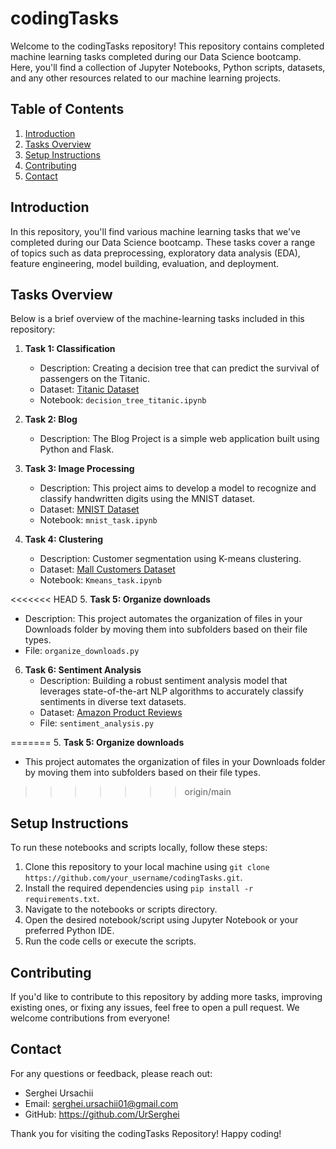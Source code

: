 # codingTasks

Welcome to the codingTasks repository! This repository contains completed machine learning tasks completed during our Data Science bootcamp. Here, you'll find a collection of Jupyter Notebooks, Python scripts, datasets, and any other resources related to our machine learning projects.

## Table of Contents

1. [Introduction](#introduction)
2. [Tasks Overview](#tasks-overview)
3. [Setup Instructions](#setup-instructions)
4. [Contributing](#contributing)
5. [Contact](#contact)

## Introduction

In this repository, you'll find various machine learning tasks that we've completed during our Data Science bootcamp. These tasks cover a range of topics such as data preprocessing, exploratory data analysis (EDA), feature engineering, model building, evaluation, and deployment.

## Tasks Overview

Below is a brief overview of the machine-learning tasks included in this repository:

1. **Task 1: Classification**
   - Description: Creating a decision tree that can predict the survival of passengers on the Titanic.
   - Dataset: [Titanic Dataset](https://www.kaggle.com/c/titanic/data)
   - Notebook: `decision_tree_titanic.ipynb`

2. **Task 2: Blog**
   - Description: The Blog Project is a simple web application built using Python and Flask.

3. **Task 3: Image Processing**
   - Description: This project aims to develop a model to recognize and classify handwritten digits using the MNIST dataset. 
   - Dataset: [MNIST Dataset](https://www.kaggle.com/datasets/hojjatk/mnist-dataset)
   - Notebook: `mnist_task.ipynb`

4. **Task 4: Clustering**
   - Description: Customer segmentation using K-means clustering.
   - Dataset: [Mall Customers Dataset](https://www.kaggle.com/datasets/shwetabh123/mall-customers)
   - Notebook: `Kmeans_task.ipynb`

<<<<<<< HEAD
5. **Task 5: Organize downloads**
   - Description: This project automates the organization of files in your Downloads folder by moving them into subfolders based on their file types.
   - File: `organize_downloads.py`

6. **Task 6: Sentiment Analysis**
   - Description: Building a robust sentiment analysis model that leverages state-of-the-art NLP algorithms to accurately classify sentiments in diverse text datasets.
   - Dataset: [Amazon Product Reviews](https://www.kaggle.com/datasets/saurav9786/amazon-product-reviews)
   - File: `sentiment_analysis.py`
 
=======
 5. **Task 5: Organize downloads**
   - This project automates the organization of files in your Downloads folder by moving them into subfolders based on their file types.
     
>>>>>>> origin/main
## Setup Instructions

To run these notebooks and scripts locally, follow these steps:

1. Clone this repository to your local machine using `git clone https://github.com/your_username/codingTasks.git`.
2. Install the required dependencies using `pip install -r requirements.txt`.
3. Navigate to the notebooks or scripts directory.
4. Open the desired notebook/script using Jupyter Notebook or your preferred Python IDE.
5. Run the code cells or execute the scripts.

## Contributing

If you'd like to contribute to this repository by adding more tasks, improving existing ones, or fixing any issues, feel free to open a pull request. We welcome contributions from everyone!

## Contact

For any questions or feedback, please reach out:

 - Serghei Ursachii
 - Email: serghei.ursachii01@gmail.com
 - GitHub: https://github.com/UrSerghei

Thank you for visiting the codingTasks Repository! Happy coding!


